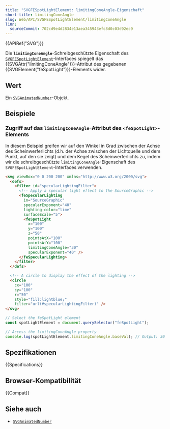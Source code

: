 ```yaml
---
title: "SVGFESpotLightElement: limitingConeAngle-Eigenschaft"
short-title: limitingConeAngle
slug: Web/API/SVGFESpotLightElement/limitingConeAngle
l10n:
  sourceCommit: 702cd9e4d2834e13aea345943efc8d0c03d92ec9
---
```


{{APIRef("SVG")}}

Die **`limitingConeAngle`**-Schreibgeschützte Eigenschaft des [`SVGFESpotLightElement`](/de/docs/Web/API/SVGFESpotLightElement)-Interfaces spiegelt das {{SVGAttr("limitingConeAngle")}}-Attribut des gegebenen {{SVGElement("feSpotLight")}}-Elements wider.

## Wert

Ein [`SVGAnimatedNumber`](/de/docs/Web/API/SVGAnimatedNumber)-Objekt.

## Beispiele

### Zugriff auf das `limitingConeAngle`-Attribut des `<feSpotLight>`-Elements

In diesem Beispiel greifen wir auf den Winkel in Grad zwischen der Achse des Scheinwerferlichts (d.h. der Achse zwischen der Lichtquelle und dem Punkt, auf den sie zeigt) und dem Kegel des Scheinwerferlichts zu, indem wir die schreibgeschützte `limitingConeAngle`-Eigenschaft des `SVGFESpotLightElement`-Interfaces verwenden.

```html
<svg viewBox="0 0 200 200" xmlns="http://www.w3.org/2000/svg">
  <defs>
    <filter id="specularLightingFilter">
      <!-- Apply a specular light effect to the SourceGraphic -->
      <feSpecularLighting
        in="SourceGraphic"
        specularExponent="40"
        lighting-color="lime"
        surfaceScale="5">
        <feSpotLight
          x="100"
          y="100"
          z="50"
          pointsAtX="100"
          pointsAtY="100"
          limitingConeAngle="30"
          specularExponent="40" />
      </feSpecularLighting>
    </filter>
  </defs>

  <!-- A circle to display the effect of the lighting -->
  <circle
    cx="100"
    cy="100"
    r="50"
    style="fill:lightblue;"
    filter="url(#specularLightingFilter)" />
</svg>
```

```js
// Select the feSpotLight element
const spotLightElement = document.querySelector("feSpotLight");

// Access the limitingConeAngle property
console.log(spotLightElement.limitingConeAngle.baseVal); // Output: 30
```

## Spezifikationen

{{Specifications}}

## Browser-Kompatibilität

{{Compat}}

## Siehe auch

- [`SVGAnimatedNumber`](/de/docs/Web/API/SVGAnimatedNumber)
